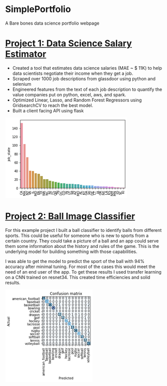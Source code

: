 # SimplePortfolio
A Bare bones data science portfolio webpage

# [Project 1: Data Science Salary Estimator](https://github.com/PlayingNumbers/ds_salary_proj "Project Repo")
* Created a tool that estimates data science salaries (MAE ~ $ 11K) to help data scientists negotiate their income when they get a job.
* Scraped over 1000 job descriptions from glassdoor using python and selenium
* Engineered features from the text of each job description to quantify the value companies put on python, excel, aws, and spark. 
* Optimized Linear, Lasso, and Random Forest Regressors using GridsearchCV to reach the best model. 
* Built a client facing API using flask 

![alt text](https://github.com/PlayingNumbers/SimplePortfolio/blob/master/positions_by_state.png "Job Opportunities by State")

# [Project 2: Ball Image Classifier](https://github.com/PlayingNumbers/ball_image_classifier "Project Repo")
For this example project I built a ball classifier to identify balls from different sports. This could be useful for someone who is new to sports from a certain country. They could take a picture of a ball and an app could serve them some information about the history and rules of the game. This is the underlying model for building something with those capabilities. 

I was able to get the model to predict the sport of the ball with 94% accuracy after minimal tuning. For most of the cases this would meet the need of an end user of the app. To get these results I used transfer learning on a CNN trained on resnet34. This created time efficiencies and solid results. 

![alt text](https://github.com/PlayingNumbers/SimplePortfolio/blob/master/matrix_results.png)
